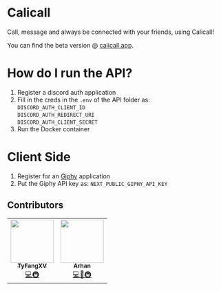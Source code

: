 # Calicall
Call, message and always be connected with your friends, using Calicall!

You can find the beta version @ [calicall.app](https://calicall.app).


# How do I run the API?
1. Register a discord auth application
2. Fill in the creds in the `.env` of the API folder as:\
`DISCORD_AUTH_CLIENT_ID`\
`DISCORD_AUTH_REDIRECT_URI`\
`DISCORD_AUTH_CLIENT_SECRET`
3. Run the Docker container

# Client Side
1. Register for an [Giphy](https://giphy.com) application
2. Put the Giphy API key as:
`NEXT_PUBLIC_GIPHY_API_KEY`

## Contributors

<table>
  <tr>
    <td align="center"><a href="https://github.com/TyfangXV"><img src="https://avatars.githubusercontent.com/u/68788849?v=4" width="100px;" alt=""/><br /><sub><b>TyFangXV</b></sub></a><br /><a href="https://github.com/Tyfangxv/calicall/commits?author=tyfangxv" title="Code">💻<a href="#infra-tyfangxv" title="Infrastructure (Hosting, Build-Tools, etc)">🚇</a><td align="center"><a href="https://github.com/ArhanCodes"><img src="https://avatars.githubusercontent.com/u/106308047?v=4" width="100px;" alt=""/><br /><sub><b>Arhan</b></sub></a><br /><a href="https://github.com/Tyfangxv/calicall/commits?author=arhancodes" title="Code">💻</a></a><a href="#" title="Documentation">📖</a><a href="#infra-arhancodes" title="Infrastructure (Hosting, Build-Tools, etc)">🚇</a> 
   </tr>
</table>

<!-- markdownlint-restore -->
<!-- prettier-ignore-end -->

<!-- ALL-CONTRIBUTORS-LIST:END -->
